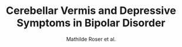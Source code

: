 ---
cat: gaia
subcat: platform
bestof: false
author: Mathilde Roser et al.
title: 188. Cerebellar Vermis and Depressive Symptoms in Bipolar Disorder
journal: Biological Psychiatry
year: 2023
type: article
---